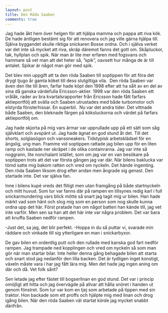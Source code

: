 ```yaml
---
layout: post
title: Den Röda Saaben
comments: true
---
```


Jag hade åkt hem över helgen för att hjälpa mamma och pappa att riva kök. De hade äntligen bestämt sig för att renovera och jag ville gärna hjälpa till. Själva byggandet skulle riktiga snickaren Bosse ordna. Och i själva verket var det inte så mycket att riva, skräp däremot fanns det gott om. Skåpluckor, tak, hyllplan och spik. När man är lite mer erfaren med fogsvans och hammare så vet man att det heter så, ”spik”, oavsett hur många de är till antalet. Spikar är något man gör med spik. 

Det blev min uppgift att ta den röda Saaben till soptippen för att föra det drygt tjugo år gamla köket till dess slutgiltiga vila.  Den röda Saaben var även den lite till åren, farfar hade köpt den 1998 efter att ha sålt av en del av sina då ganska värdefulla Ericsson-aktier. 1998 var den röda Saaben ett vrålåk, rader av bra kvartalsrapporter från Ericsson hade fått farfars aktieportfölj att svälla och Saaben utrustades med både turbomotor och elstyrda fönsterhissar. En superbil.  Nu var det andra tider. Det vittnade både Saaben, den bleknade färgen på köksluckorna och värdet på farfars aktieportfölj om. 
 
Jag hade skjorta på mig vars ärmar var upprullade upp på ett sätt som såg självklart och avspänt ut. Jag hade ägnat en god stund åt det. Till det shorts, solglasögon och vanssneakers. Tidstypisk arbetsklädsel för en ängslig, ung man. Framme vid soptippen rattade jag bilen upp för en liten ramp och kastade ner skräpet i de olika containrarna. Jag var inte så noggrann, lite nonchalant istället, som om jag var en van besökare på soptippen trots att det var första gången jag var där. När bilens baklucka var tömd satte mig bakom ratten och vred om nyckeln. Det hände ingenting. Den röda Saaben liksom drog efter andan men ångrade sig genast. Den startade inte. Det var själva fan.
 
Inne i bilens kupé vreds det flitigt men utan framgång på både startnyckeln och mitt huvud. Som tur var fanns där på rampen en tillsynes redig karl i full snickarmundering vars blick mötte så snart jag tagit mig ur bilen. Han hade märkt vad som hänt och slog mig som en person som nog skulle kunna ordna upp det här.  Först pratade han om något batteri han kände till, jag vet inte varför. Men sen sa han att det här inte var några problem. Det var bara att knuffa Saaben nedför rampen. 

-Just det, sa jag, det blir perfekt.
-Hoppa in du så puttar vi, svarade min räddare och vinkade till sig ytterligare en man i snickarbyxor. 

De gav bilen en ordentlig putt och den rullade med kanska god fart nedför rampen. Jag trampade ned kopplingen och vred om nyckeln så som man gör när man startar bilar. Inte heller denna gång behagade bilen att starta och snart stod jag nedanför den lilla backen. Det är tydligen inget konstigt, växeln måste vara i har jag fått lära mig. Men det hade jag ingen aning om där och då. Vet folk sånt? 

Sen letade jag efter fästet till bogserlinan en god stund. Det var i princip omöjligt att hitta och jag övervägde på allvar att hålla snöret i handen ut genom fönstret. Som tur var kom en tjej som arbetade på tippen med sin traktor. Hon backade som ett proffs och hjälpte mig med linan och drog igång bilen. När den röda Saaben väl startat körde jag mycket snabbt därifrån. 
 
